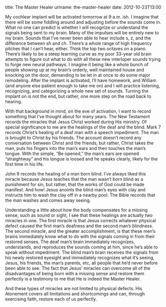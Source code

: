 title: The Master Healer
urlname: the-master-healer
date: 2012-10-23T13:00

My cochlear implant will be activated tomorrow at 9 a.m. ish. I imagine that
there will be some fiddling around and adjusting before the sounds come in. What
no one can predict is whether I will recognize or understand the signals being
sent to my brain. Many of the impulses will be entirely new to my brain. Sounds
that I&#x02bc;ve never been able to hear include s, z, and the difference
between sh and ch. There&#x02bc;s a whole range of high frequency pitches that I
can&#x02bc;t hear, either. Think the top two octaves on a piano. There&#x02bc;s
likely to be a steep learning curve as my poor 33-year old brain attempts to
figure out what to do with all these new interloper sounds trying to forge new
neural pathways. I imagine it being like a whole bunch of people showing up at
my brain&#x02bc;s orderly, well maintained house and knocking on the door,
demanding to be let in at once to do some major remodeling. After the implant is
activated, I&#x02bc;ll have homework, and William (and anyone else patient
enough to take me on) and I will practice listening, recognizing, and
categorizing a whole new set of sounds. Turning the implant on is not the end,
but rather, one more step on the road back to hearing.

With that background in mind, on the eve of activation, I want to record
something that I&#x02bc;ve thought about for many years. The New Testament
records the miracles that Jesus Christ worked during His ministry. Of special
significance to me are the healings of the deaf and the blind. Mark 7 records
Christ&#x02bc;s healing of a deaf man with a speech impediment. The man is
brought to Christ by his friends. The account doesn&#x02bc;t record any
conversation between Christ and the friends, but rather, Christ takes the man,
puts his fingers into the man&#x02bc;s ears and then touches the man&#x02bc;s
tongue. With the simple, &ldquo;Be opened,&rdquo; the man&#x02bc;s ears are
opened &ldquo;straightway&rdquo; and his tongue is loosed and he speaks clearly,
likely for the first time in his life.

John 9 records the healing of a man born blind. I&#x02bc;ve always liked this
miracle because Jesus teaches that the man wasn&#x02bc;t born blind as a
punishment for sin, but rather, that the works of God could be made manifest.
And how! Jesus anoints the blind man&#x02bc;s eyes with clay and instructs him
to wash the clay off in a nearby pool. The Bible records that the man washes and
comes away seeing.

Understanding a little about how the body compensates for a missing sense, such
as sound or sight, I see that these healings are actually two miracles in one.
The first miracle is that Jesus corrects whatever physical defect caused the
first man&#x02bc;s deafness and the second man&#x02bc;s blindness. The second
miracle, and the greater accomplishment, is that these men&#x02bc;s brains
immediately know what to do with the signals coming in from their restored
senses. The deaf man&#x02bc;s brain immediately recognizes, understands, and
reproduces the sounds coming at him, since he&#x02bc;s able to speak without
impediment. The blind man&#x02bc;s brain receives the signals from his newly
restored eyesight and immediately recognizes what it&#x02bc;s seeing, Jesus, his
friends, the man&#x02bc;s parents, etc, all people that he&#x02bc;d never before
been able to see. The fact that Jesus&#x02bc; miracles can overcome all of the
disadvantages of being born with a missing sense and restore them perfectly is a
testimony to me that He is indeed the Master Healer.

And these types of miracles are not limited to physical defects. His Atonement
covers all limitations and shortcomings and can, through exercising faith,
restore each of us perfectly.

